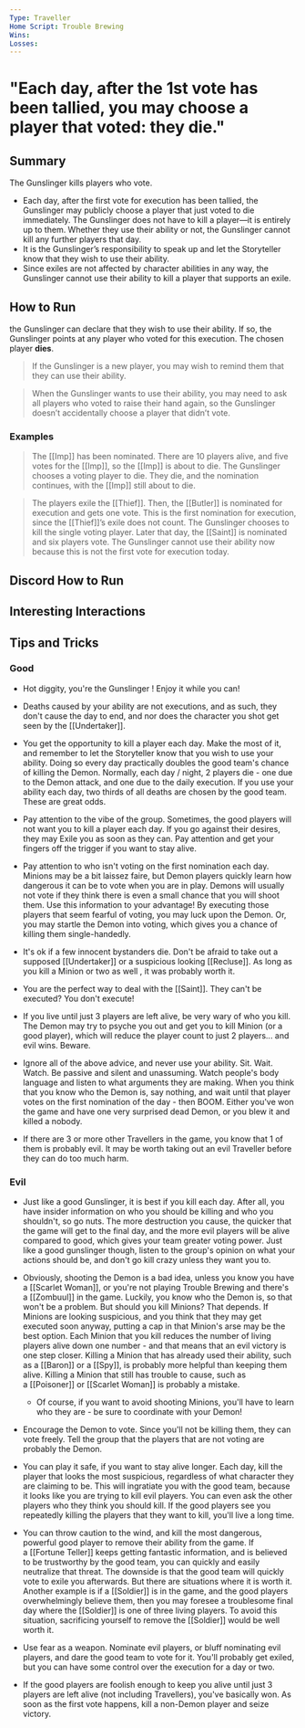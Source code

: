 ```yaml
---
Type: Traveller
Home Script: Trouble Brewing
Wins: 
Losses:
---
```

# "Each day, after the 1st vote has been tallied, you may choose a player that voted: they die."

## Summary
The Gunslinger kills players who vote.

- Each day, after the first vote for execution has been tallied, the Gunslinger may publicly choose a player that just voted to die immediately. The Gunslinger does not have to kill a player—it is entirely up to them. Whether they use their ability or not, the Gunslinger cannot kill any further players that day.
- It is the Gunslinger’s responsibility to speak up and let the Storyteller know that they wish to use their ability.
- Since exiles are not affected by character abilities in any way, the Gunslinger cannot use their ability to kill a player that supports an exile.
## How to Run
the Gunslinger can declare that they wish to use their ability. If so, the Gunslinger points at any player who voted for this execution. The chosen player **dies**.

>If the Gunslinger is a new player, you may wish to remind them that they can use their ability.

>When the Gunslinger wants to use their ability, you may need to ask all players who voted to raise their hand again, so the Gunslinger doesn’t accidentally choose a player that didn’t vote.
### Examples
>The [[Imp]] has been nominated. There are 10 players alive, and five votes for the [[Imp]], so the [[Imp]] is about to die. The Gunslinger chooses a voting player to die. They die, and the nomination continues, with the [[Imp]] still about to die.

>The players exile the [[Thief]]. Then, the [[Butler]] is nominated for execution and gets one vote. This is the first nomination for execution, since the [[Thief]]’s exile does not count. The Gunslinger chooses to kill the single voting player. Later that day, the [[Saint]] is nominated and six players vote. The Gunslinger cannot use their ability now because this is not the first vote for execution today.

## Discord How to Run


## Interesting Interactions


## Tips and Tricks
### Good
- Hot diggity, you're the Gunslinger ! Enjoy it while you can!

- Deaths caused by your ability are not executions, and as such, they don't cause the day to end, and nor does the character you shot get seen by the [[Undertaker]].

- You get the opportunity to kill a player each day. Make the most of it, and remember to let the Storyteller know that you wish to use your ability. Doing so every day practically doubles the good team's chance of killing the Demon. Normally, each day / night, 2 players die - one due to the Demon attack, and one due to the daily execution. If you use your ability each day, two thirds of all deaths are chosen by the good team. These are great odds.

- Pay attention to the vibe of the group. Sometimes, the good players will not want you to kill a player each day. If you go against their desires, they may Exile you as soon as they can. Pay attention and get your fingers off the trigger if you want to stay alive.

- Pay attention to who isn't voting on the first nomination each day. Minions may be a bit laissez faire, but Demon players quickly learn how dangerous it can be to vote when you are in play. Demons will usually not vote if they think there is even a small chance that you will shoot them. Use this information to your advantage! By executing those players that seem fearful of voting, you may luck upon the Demon. Or, you may startle the Demon into voting, which gives you a chance of killing them single-handedly.

- It's ok if a few innocent bystanders die. Don't be afraid to take out a supposed [[Undertaker]] or a suspicious looking [[Recluse]]. As long as you kill a Minion or two as well , it was probably worth it.

- You are the perfect way to deal with the [[Saint]]. They can't be executed? You don't execute!

- If you live until just 3 players are left alive, be very wary of who you kill. The Demon may try to psyche you out and get you to kill Minion (or a good player), which will reduce the player count to just 2 players... and evil wins. Beware.

- Ignore all of the above advice, and never use your ability. Sit. Wait. Watch. Be passive and silent and unassuming. Watch people's body language and listen to what arguments they are making. When you think that you know who the Demon is, say nothing, and wait until that player votes on the first nomination of the day - then BOOM. Either you've won the game and have one very surprised dead Demon, or you blew it and killed a nobody.

- If there are 3 or more other Travellers in the game, you know that 1 of them is probably evil. It may be worth taking out an evil Traveller before they can do too much harm.
### Evil
- Just like a good Gunslinger, it is best if you kill each day. After all, you have insider information on who you should be killing and who you shouldn't, so go nuts. The more destruction you cause, the quicker that the game will get to the final day, and the more evil players will be alive compared to good, which gives your team greater voting power. Just like a good gunslinger though, listen to the group's opinion on what your actions should be, and don't go kill crazy unless they want you to.

- Obviously, shooting the Demon is a bad idea, unless you know you have a [[Scarlet Woman]], or you're not playing Trouble Brewing and there's a [[Zombuul]] in the game. Luckily, you know who the Demon is, so that won't be a problem. But should you kill Minions? That depends. If Minions are looking suspicious, and you think that they may get executed soon anyway, putting a cap in that Minion's arse may be the best option. Each Minion that you kill reduces the number of living players alive down one number - and that means that an evil victory is one step closer. Killing a Minion that has already used their ability, such as a [[Baron]] or a [[Spy]], is probably more helpful than keeping them alive. Killing a Minion that still has trouble to cause, such as a [[Poisoner]] or [[Scarlet Woman]] is probably a mistake.
    - Of course, if you want to avoid shooting Minions, you'll have to learn who they are - be sure to coordinate with your Demon!

- Encourage the Demon to vote. Since you'll not be killing them, they can vote freely. Tell the group that the players that are not voting are probably the Demon.

- You can play it safe, if you want to stay alive longer. Each day, kill the player that looks the most suspicious, regardless of what character they are claiming to be. This will ingratiate you with the good team, because it looks like you are trying to kill evil players. You can even ask the other players who they think you should kill. If the good players see you repeatedly killing the players that they want to kill, you'll live a long time.

- You can throw caution to the wind, and kill the most dangerous, powerful good player to remove their ability from the game. If a [[Fortune Teller]] keeps getting fantastic information, and is believed to be trustworthy by the good team, you can quickly and easily neutralize that threat. The downside is that the good team will quickly vote to exile you afterwards. But there are situations where it is worth it. Another example is if a [[Soldier]] is in the game, and the good players overwhelmingly believe them, then you may foresee a troublesome final day where the [[Soldier]] is one of three living players. To avoid this situation, sacrificing yourself to remove the [[Soldier]] would be well worth it.

- Use fear as a weapon. Nominate evil players, or bluff nominating evil players, and dare the good team to vote for it. You'll probably get exiled, but you can have some control over the execution for a day or two.

- If the good players are foolish enough to keep you alive until just 3 players are left alive (not including Travellers), you've basically won. As soon as the first vote happens, kill a non-Demon player and seize victory.

